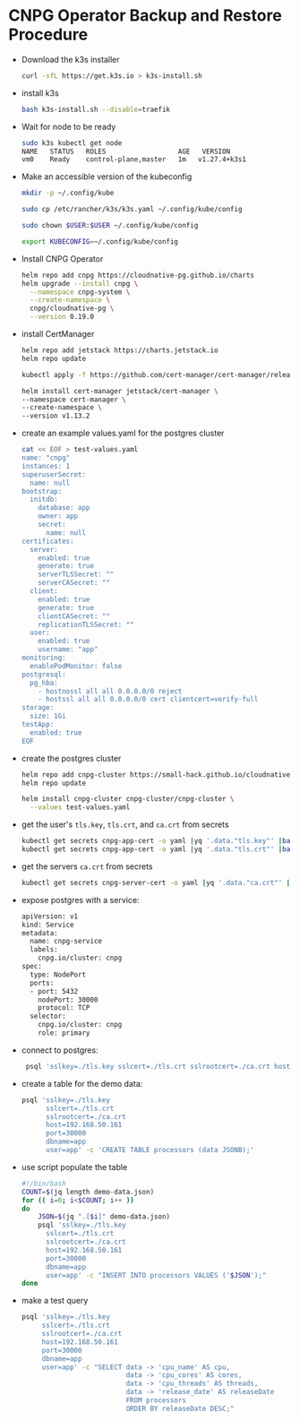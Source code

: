 # CNPG Operator Backup and Restore Procedure

- Download the k3s installer

  ```bash
  curl -sfL https://get.k3s.io > k3s-install.sh
  ```

- install k3s

  ```bash
  bash k3s-install.sh --disable=traefik
  ```

- Wait for node to be ready

  ```bash
  sudo k3s kubectl get node
  NAME   STATUS   ROLES                  AGE   VERSION
  vm0    Ready    control-plane,master   1m   v1.27.4+k3s1
  ```

- Make an accessible version of the kubeconfig

  ```bash
  mkdir -p ~/.config/kube

  sudo cp /etc/rancher/k3s/k3s.yaml ~/.config/kube/config

  sudo chown $USER:$USER ~/.config/kube/config

  export KUBECONFIG=~/.config/kube/config

  ```

- Install CNPG Operator

  ```bash
  helm repo add cnpg https://cloudnative-pg.github.io/charts
  helm upgrade --install cnpg \
    --namespace cnpg-system \
    --create-namespace \
    cnpg/cloudnative-pg \
    --version 0.19.0
  ```


- install CertManager

  ```bash
  helm repo add jetstack https://charts.jetstack.io
  helm repo update

  kubectl apply -f https://github.com/cert-manager/cert-manager/releases/download/v1.13.2/cert-manager.crds.yaml

  helm install cert-manager jetstack/cert-manager \
  --namespace cert-manager \
  --create-namespace \
  --version v1.13.2
  ```

- create an example values.yaml for the postgres cluster

  ```bash
  cat << EOF > test-values.yaml
  name: "cnpg"
  instances: 1
  superuserSecret:
    name: null
  bootstrap:
    initdb:
      database: app
      owner: app
      secret:
        name: null
  certificates:
    server:
      enabled: true
      generate: true
      serverTLSSecret: ""
      serverCASecret: ""
    client:
      enabled: true
      generate: true
      clientCASecret: ""
      replicationTLSSecret: ""
    user:
      enabled: true
      username: "app"
  monitoring:
    enablePodMonitor: false
  postgresql:
    pg_hba:
      - hostnossl all all 0.0.0.0/0 reject
      - hostssl all all 0.0.0.0/0 cert clientcert=verify-full
  storage:
    size: 1Gi
  testApp:
    enabled: true
  EOF          
  ```

- create the postgres cluster

  ```bash
  helm repo add cnpg-cluster https://small-hack.github.io/cloudnative-pg-tenant-chart
  helm repo update

  helm install cnpg-cluster cnpg-cluster/cnpg-cluster \
    --values test-values.yaml
  ```

- get the user's `tls.key`, `tls.crt`, and `ca.crt` from secrets

  ```bash
  kubectl get secrets cnpg-app-cert -o yaml |yq '.data."tls.key"' |base64 -d > tls.key
  kubectl get secrets cnpg-app-cert -o yaml |yq '.data."tls.crt"' |base64 -d > tls.crt
  ```

- get the servers `ca.crt` from secrets

  ```bash
  kubectl get secrets cnpg-server-cert -o yaml |yq '.data."ca.crt"' |base64 -d > ca.crt
  ```

- expose postgres with a service:

  ```bash
  apiVersion: v1
  kind: Service
  metadata:
    name: cnpg-service
    labels:
      cnpg.io/cluster: cnpg
  spec:
    type: NodePort
    ports:
    - port: 5432
      nodePort: 30000
      protocol: TCP
    selector:
      cnpg.io/cluster: cnpg
      role: primary
  ```

- connect to postgres:

  ```bash
   psql 'sslkey=./tls.key sslcert=./tls.crt sslrootcert=./ca.crt host=<HostIP> port=30000 dbname=app user=app'
  ```

- create a table for the demo data:

  ```bash
  psql 'sslkey=./tls.key 
        sslcert=./tls.crt 
        sslrootcert=./ca.crt 
        host=192.168.50.161 
        port=30000 
        dbname=app 
        user=app' -c 'CREATE TABLE processors (data JSONB);'
  ```

- use script populate the table

  ```bash
  #!/bin/bash
  COUNT=$(jq length demo-data.json)
  for (( i=0; i<$COUNT; i++ ))
  do
      JSON=$(jq ".[$i]" demo-data.json)
      psql 'sslkey=./tls.key
        sslcert=./tls.crt
        sslrootcert=./ca.crt
        host=192.168.50.161
        port=30000
        dbname=app
        user=app' -c "INSERT INTO processors VALUES ('$JSON');"
  done
  ```

- make a test query

  ```bash
  psql 'sslkey=./tls.key 
       sslcert=./tls.crt 
       sslrootcert=./ca.crt 
       host=192.168.50.161 
       port=30000 
       dbname=app 
       user=app' -c "SELECT data -> 'cpu_name' AS cpu,
                            data -> 'cpu_cores' AS cores,
                            data -> 'cpu_threads' AS threads,
                            data -> 'release_date' AS releaseDate 
                            FROM processors
                            ORDER BY releaseDate DESC;"
  ```
